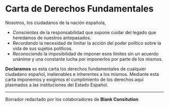 # Carta de Derechos Fundamentales

<p>
Nosotros, los ciudadanos de la nación española,
</p>

<ul>
<li>
<i>Conscientes</i> de la responsabilidad que supone cuidar del legado que
heredamos de nuestros antepasados.
</li>

<li>
<i>Recordando</i> la necesidad de limitar la acción del poder político sobre
la vida de sus sujetos políticos.
</li>

<li>
<i>Reconociendo</i> la imposibilidad de imponer esos límites sin un acuerdo
unánime y una constante lucha por imponerlos por parte de los mismos.
</li>
</ul>

<p>
<b>Declaramos</b> es esta carta los derechos fundamentales de cualquier 
ciudadano español, inalienables e inherentes a los mismos. Mediante esta carta
imponemos y exigimos el cumplimiento de los derechos aquí plasmados a las 
instituciones del Estado Español.
</p>

---

Borrador redactado por los colaboradores de <b>Blank Consitution</b>
